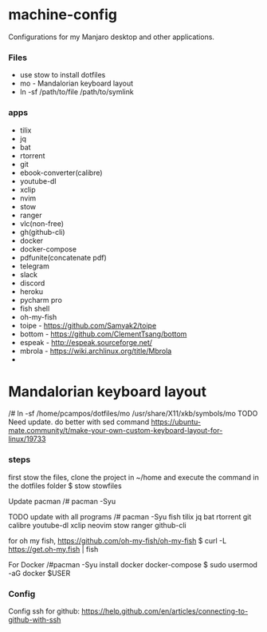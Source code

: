 # machine-config
Configurations for my Manjaro desktop and other applications.

### Files ###
* use stow to install dotfiles
* mo - Mandalorian keyboard layout
* ln -sf /path/to/file /path/to/symlink

### apps ###

* tilix
* jq
* bat
* rtorrent
* git
* ebook-converter(calibre)
* youtube-dl
* xclip
* nvim
* stow
* ranger
* vlc(non-free)
* gh(github-cli)
* docker
* docker-compose
* pdfunite(concatenate pdf)
* telegram
* slack
* discord
* heroku 
* pycharm pro
* fish shell
* oh-my-fish
* toipe - https://github.com/Samyak2/toipe
* bottom - https://github.com/ClementTsang/bottom
* espeak - http://espeak.sourceforge.net/
* mbrola - https://wiki.archlinux.org/title/Mbrola
* 

# Mandalorian keyboard layout #
/# ln -sf /home/pcampos/dotfiles/mo /usr/share/X11/xkb/symbols/mo 
TODO Need update. do better with sed command
https://ubuntu-mate.community/t/make-your-own-custom-keyboard-layout-for-linux/19733

### steps ###
first stow the files, clone the project in ~/home and execute the command in the dotfiles folder
$ stow stowfiles

Update pacman
/# pacman -Syu

TODO update with all programs
/# pacman -Syu fish tilix jq bat rtorrent git calibre youtube-dl xclip neovim stow ranger github-cli

for oh my fish, https://github.com/oh-my-fish/oh-my-fish
$ curl -L https://get.oh-my.fish | fish

For Docker
/#pacman -Syu install docker docker-compose
$ sudo usermod -aG docker $USER


### Config ###
Config ssh for github:
https://help.github.com/en/articles/connecting-to-github-with-ssh

